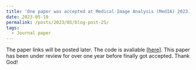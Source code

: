 ```yaml
---
title: 'One paper was accepted at Medical Image Analysis (MedIA) 2023. '
date: 2023-05-10
permalink: /posts/2023/05/blog-post-25/
tags:
  - Journal paper
---
```


The paper links will be posted later. The code is avaliable [[here](https://github.com/XiongchaoChen/DuSFE_CrossRegistration)].
This paper has been under review for over one year before finally got accepted. Thank God!

